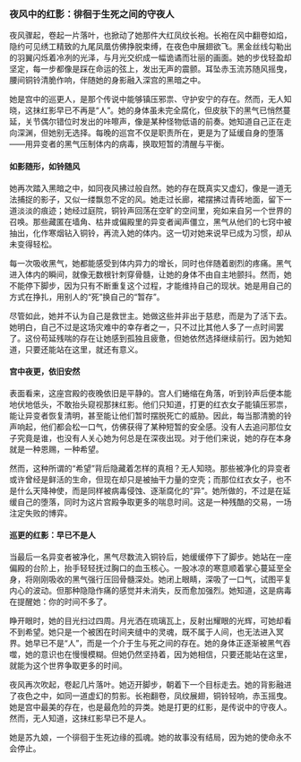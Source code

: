 ### 夜风中的红影：徘徊于生死之间的守夜人

夜风骤起，卷起一片落叶，也掀动了她那件大红凤纹长袍。长袍在风中翻卷如焰，隐约可见绣工精致的九尾凤凰仿佛挣脱束缚，在夜色中展翅欲飞。黑金丝线勾勒出的羽翼闪烁着冷冽的光泽，与月光交织成一幅诡谲而壮丽的画面。她的步伐轻盈却坚定，每一步都像是踩在命运的弦上，发出无声的震颤。耳坠赤玉流苏随风摇曳，腰间铜铃清脆作响，伴随她的身影融入深宫的黑暗之中。

她是宫中的巡更人，是那个传说中能够镇压邪祟、守护安宁的存在。然而，无人知晓，这抹红影早已不再是“人”。她的身体虽未完全腐化，但皮肤下的黑气已悄然蔓延，关节偶尔错位时发出的咔嚓声，像是某种怪物低语的前奏。她知道自己正在走向深渊，但她别无选择。每晚的巡宫不仅是职责所在，更是为了延缓自身的堕落——用异变者的黑气压制体内的病毒，换取短暂的清醒与平衡。

#### 如影随形，如铃随风

她再次踏入黑暗之中，如同夜风拂过般自然。她的存在既真实又虚幻，像是一道无法捕捉的影子，又似一缕飘忽不定的风。她走过长廊，裙摆拂过青砖地面，留下一道淡淡的痕迹；她经过庭院，铜铃声回荡在空旷的空间里，宛如来自另一个世界的召唤。那些藏匿在墙角、枯井或偏殿里的异变者闻声僵立，黑气从他们的七窍中被抽出，化作寒烟钻入铜铃，再流入她的体内。这一切对她来说早已成为习惯，却从未变得轻松。

每一次吸收黑气，她都能感受到体内异力的增长，同时也伴随着剧烈的疼痛。黑气进入体内的瞬间，就像无数根针刺穿骨髓，让她的身体不由自主地颤抖。然而，她不能停下脚步，因为只有不断重复这个过程，才能维持自己的现状。她是用自己的方式在挣扎，用别人的“死”换自己的“暂存”。

尽管如此，她并不认为自己是救世主。她做这些并非出于慈悲，而是为了活下去。她明白，自己不过是这场灾难中的幸存者之一，只不过比其他人多了一点时间罢了。这份苟延残喘的存在让她感到孤独且疲惫，但她依然选择继续前行。因为她知道，只要还能站在这里，就还有意义。

#### 宫中夜更，依旧安然

表面看来，这座宫殿的夜晚依旧是平静的。宫人们蜷缩在角落，听到铃声后便本能地伏地低头，不敢抬头窥视那抹红影。他们只知道，打更的红衣女子能镇压邪祟，能让异变者恢复清明，甚至能让他们暂时摆脱死亡的威胁。因此，每当那清脆的铃声响起，他们都会松一口气，仿佛获得了某种短暂的安全感。没有人去追问那位女子究竟是谁，也没有人关心她为何总是在深夜出现。对于他们来说，她的存在本身就是一种恩赐，一种希望。

然而，这种所谓的“希望”背后隐藏着怎样的真相？无人知晓。那些被净化的异变者或许曾经是鲜活的生命，但现在却只是被抽干力量的空壳；而那位红衣女子，也不是什么天降神使，而是同样被病毒侵蚀、逐渐腐化的“异”。她所做的，不过是在延缓自己的堕落，同时为这片宫殿争取更多的喘息时间。这是一种残酷的交易，一场注定失败的博弈。

#### 巡更的红影：早已不是人

当最后一名异变者被净化，黑气尽数流入铜铃后，她缓缓停下了脚步。她站在一座偏殿的台阶上，抬手轻轻抚过胸口的血玉核心。一股冰凉的寒意顺着掌心蔓延至全身，将刚刚吸收的黑气强行压回骨髓深处。她闭上眼睛，深吸了一口气，试图平复内心的波动。但那种隐隐作痛的感觉并未消失，反而愈加强烈。她知道，这是病毒在提醒她：你的时间不多了。

睁开眼时，她的目光扫过四周。月光洒在琉璃瓦上，反射出耀眼的光辉，可她却看不到希望。她只是一个被困在时间夹缝中的灵魂，既不属于人间，也无法进入冥界。她早已不是“人”，而是一个介于生与死之间的存在。她的身体正逐渐被黑气吞噬，她的意识也在慢慢模糊。但她仍然坚持着，因为她相信，只要还能站在这里，就能为这个世界争取更多的时间。

夜风再次吹起，卷起几片落叶。她迈开脚步，朝着下一个目标走去。她的背影融进了夜色之中，如同一道虚幻的剪影。长袍翻卷，凤纹展翅，铜铃轻响，赤玉摇曳。她是宫中最美的存在，也是最危险的异类。她是打更的红影，是传说中的守夜人。然而，无人知道，这抹红影早已不是人。

她是苏九娘，一个徘徊于生死边缘的孤魂。她的故事没有结局，因为她的使命永不会停止。